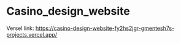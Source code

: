 # Casino_design_website


Versel link: https://casino-design-website-fy2hs2jgr-gmentesh7s-projects.vercel.app/
